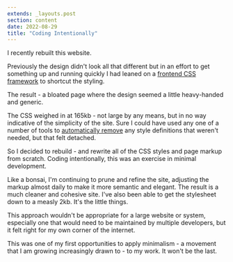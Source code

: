 ```yaml
---
extends: _layouts.post
section: content
date: 2022-08-29
title: "Coding Intentionally"
---
```


I recently rebuilt this website.

Previously the design didn't look all that different but in an effort to get something up and running quickly I had leaned on a [frontend CSS framework](https://getbootstrap.com) to shortcut the styling.

The result - a bloated page where the design seemed a little heavy-handed and generic.

The CSS weighed in at 165kb - not large by any means, but in no way indicative of the simplicity of the site.  Sure I could have used any one of a number of tools to [automatically remove](https://purgecss.com) any style definitions that weren't needed, but that felt detached.

So I decided to rebuild - and rewrite all of the CSS styles and page markup from scratch. Coding intentionally, this was an exercise in minimal development.

Like a bonsai, I'm continuing to prune and refine the site, adjusting the markup almost daily to make it more semantic and elegant. The result is a much cleaner and cohesive site. I've also been able to get the stylesheet down to a measly 2kb. It's the little things.

This approach wouldn't be appropriate for a large website or system, especially one that would need to be maintained by multiple developers, but it felt right for my own corner of the internet.

This was one of my first opportunities to apply minimalism - a movement that I am growing increasingly drawn to - to my work. It won't be the last.

